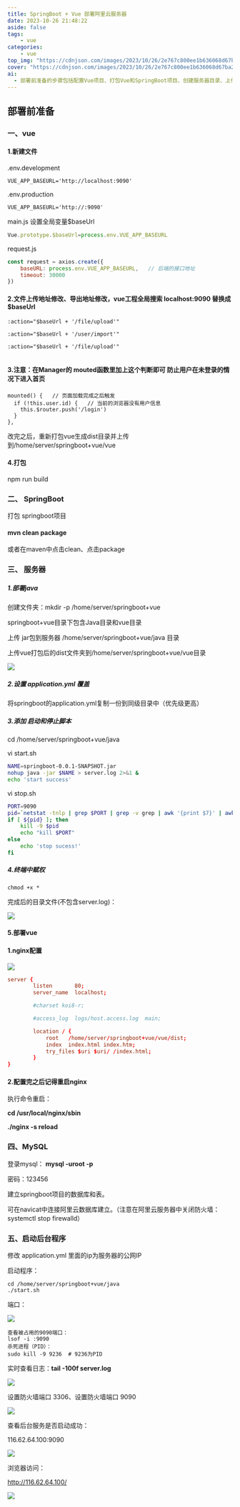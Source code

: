 ```yaml
---
title: SpringBoot + Vue 部署阿里云服务器
date: 2023-10-26 21:48:22
aside: false
tags:
    - vue
categories: 
    - vue
top_img: "https://cdnjson.com/images/2023/10/26/2e767c800ee1b636068d67ba2f9c3eb7.png"
cover: "https://cdnjson.com/images/2023/10/26/2e767c800ee1b636068d67ba2f9c3eb7.png"
ai:
  - 部署前准备的步骤包括配置Vue项目、打包Vue和SpringBoot项目、创建服务器目录、上传文件、设置nginx、配置MySQL、启动后台程序等，最终实现了前后端分离的部署。
---
```


## 部署前准备

### 一、vue

#### 1.新建文件 

 .env.development 

```plain
VUE_APP_BASEURL='http://localhost:9090'
```

.env.production

```plain
VUE_APP_BASEURL='http://:9090'
```

main.js 设置全局变量$baseUrl

```js
Vue.prototype.$baseUrl=process.env.VUE_APP_BASEURL
```

request.js

```js
const request = axios.create({
    baseURL: process.env.VUE_APP_BASEURL,   // 后端的接口地址
    timeout: 30000
})
```

#### **2.文件上传地址修改、导出地址修改，vue工程全局搜索 localhost:9090  替换成  $baseUrl**

```vue
:action="$baseUrl + '/file/upload'"

:action="$baseUrl + '/user/import'"

:action="$baseUrl + '/file/upload'"


```

#### 3.**注意**：**在Manager的 mouted函数里加上这个判断即可 防止用户在未登录的情况下进入首页**

```vue
mounted() {   // 页面加载完成之后触发
  if (!this.user.id) {   // 当前的浏览器没有用户信息
    this.$router.push('/login')
  }
},
```

改完之后，重新打包vue生成dist目录并上传到/home/server/springboot+vue/vue

#### 4.打包

npm run build



### 二、 SpringBoot

打包 springboot项目

#### **mvn clean package**

或者在maven中点击clean、点击package

### 三、 服务器

#####  1.部署java 

创建文件夹：mkdir -p /home/server/springboot+vue

springboot+vue目录下包含Java目录和vue目录

上传 jar包到服务器 /home/server/springboot+vue/java 目录



上传vue打包后的dist文件夹到/home/server/springboot+vue/vue目录

![](https://cdnjson.com/images/2023/10/27/image.png)

##### 2.设置 application.yml 覆盖

将springboot的application.yml复制一份到同级目录中（优先级更高）



##### 3.添加 启动和停止脚本

cd /home/server/springboot+vue/java

vi start.sh

```sh
NAME=springboot-0.0.1-SNAPSHOT.jar
nohup java -jar $NAME > server.log 2>&1 &
echo 'start success'
```

vi stop.sh

```sh
PORT=9090
pid=`netstat -tnlp | grep $PORT | grep -v grep | awk '{print $7}' | awk -F/ '{print $1}'`
if [ ${pid} ]; then
    kill -9 $pid
    echo "kill $PORT"
else
    echo 'stop sucess!'
fi
```

##### 4.终端中赋权 

```
chmod +x *
```

完成后的目录文件(不包含server.log)：

![](https://cdnjson.com/images/2023/10/27/imageae67e4dda38123f3.png)

#### 5.**部署vue**

#### 1.nginx配置

![](https://cdnjson.com/images/2023/10/27/imagea289d26309031c9c.png)
    

```conf
server {
        listen       80;
        server_name  localhost;

        #charset koi8-r;

        #access_log  logs/host.access.log  main;

        location / {
            root   /home/server/springboot+vue/vue/dist;
            index  index.html index.htm;
            try_files $uri $uri/ /index.html;
        }
}
```

#### 2.配置完之后记得重启nginx

执行命令重启： 

**cd /usr/local/nginx/sbin**    

**./nginx -s reload**

### 四、MySQL

登录mysql： **mysql -uroot -p** 

密码：123456

建立springboot项目的数据库和表。

可在navicat中连接阿里云数据库建立。（注意在阿里云服务器中关闭防火墙：systemctl stop firewalld）



### 五、启动后台程序

修改 application.yml 里面的ip为服务器的公网IP

启动程序：

```shell
cd /home/server/springboot+vue/java
./start.sh
```

端口：

![](https://cdnjson.com/images/2023/10/27/imagea97e3c197d6282b8.png)

```
查看被占用的9090端口：
lsof -i :9090
杀死进程（PID）：
sudo kill -9 9236  # 9236为PID
```

实时查看日志：**tail -100f server.log**

![](https://cdnjson.com/images/2023/10/27/imagee0a120405cedb028.png)

设置防火墙端口 3306、设置防火墙端口 9090

![](https://cdnjson.com/images/2023/10/27/imageaaada9b587e205ff.png)

查看后台服务是否启动成功：

116.62.64.100:9090

![](https://cdnjson.com/images/2023/10/27/imageb64bef102b20be4f.png)

浏览器访问：

http://116.62.64.100/

![](https://cdnjson.com/images/2023/10/27/image5817a1e3bfe22ede.png)